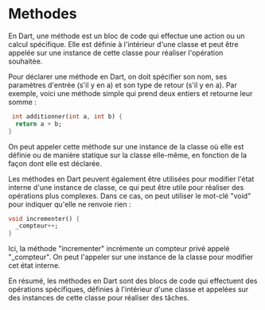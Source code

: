 # Methodes

En Dart, une méthode est un bloc de code qui effectue une action ou un calcul spécifique. Elle est
définie à l'intérieur d'une classe et peut être appelée sur une instance de cette classe pour
réaliser l'opération souhaitée.

Pour déclarer une méthode en Dart, on doit spécifier son nom, ses paramètres d'entrée (s'il y en a)
et son type de retour (s'il y en a). Par exemple, voici une méthode simple qui prend deux entiers et
retourne leur somme :

```dart
 int additionner(int a, int b) {
  return a + b;
}
```  

On peut appeler cette méthode sur une instance de la classe où elle est définie ou de manière
statique sur la classe elle-même, en fonction de la façon dont elle est déclarée.

Les méthodes en Dart peuvent également être utilisées pour modifier l'état interne d'une instance de
classe, ce qui peut être utile pour réaliser des opérations plus complexes. Dans ce cas, on peut
utiliser le mot-clé "void" pour indiquer qu'elle ne renvoie rien :

```dart
void incrementer() {
  _compteur++;
}
```

Ici, la méthode "incrementer" incrémente un compteur privé appelé "_compteur". On peut l'appeler sur
une instance de la classe pour modifier cet état interne.

En résumé, les méthodes en Dart sont des blocs de code qui effectuent des opérations spécifiques,
définies à l'intérieur d'une classe et appelées sur des instances de cette classe pour réaliser des
tâches.